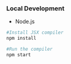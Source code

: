 ### Local Development
* Node.js

``` bash
#Install JSX compiler
npm install

#Run the compiler
npm start
```